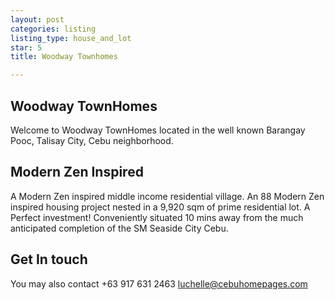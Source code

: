 ```yaml
---
layout: post
categories: listing
listing_type: house_and_lot
star: 5
title: Woodway Townhomes

---
```


## Woodway TownHomes 

Welcome to Woodway TownHomes located in the well known Barangay Pooc, Talisay City, Cebu neighborhood. 

## Modern Zen Inspired

A Modern Zen inspired middle income residential village. An 88 Modern Zen inspired housing project nested in a 9,920 sqm of prime residential lot.
A Perfect investment! Conveniently situated 10 mins away from the much anticipated completion of the SM Seaside City Cebu.

## Get In touch
You may also contact +63 917 631 2463 
[luchelle@cebuhomepages.com](mailto:luchelle@cebuhomepages.com)